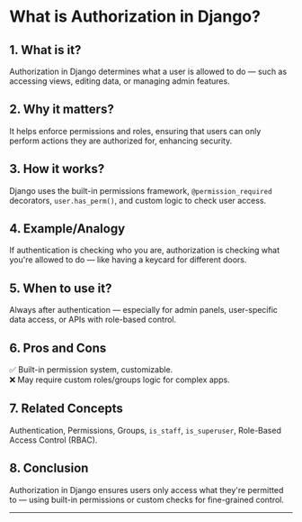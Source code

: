 # What is Authorization in Django?

## 1. What is it?  
Authorization in Django determines what a user is allowed to do — such as accessing views, editing data, or managing admin features.

## 2. Why it matters?  
It helps enforce permissions and roles, ensuring that users can only perform actions they are authorized for, enhancing security.

## 3. How it works?  
Django uses the built-in permissions framework, `@permission_required` decorators, `user.has_perm()`, and custom logic to check user access.

## 4. Example/Analogy  
If authentication is checking who you are, authorization is checking what you're allowed to do — like having a keycard for different doors.

## 5. When to use it?  
Always after authentication — especially for admin panels, user-specific data access, or APIs with role-based control.

## 6. Pros and Cons  
✅ Built-in permission system, customizable.  
❌ May require custom roles/groups logic for complex apps.

## 7. Related Concepts  
Authentication, Permissions, Groups, `is_staff`, `is_superuser`, Role-Based Access Control (RBAC).

## 8. Conclusion  
Authorization in Django ensures users only access what they're permitted to — using built-in permissions or custom checks for fine-grained control.

---

